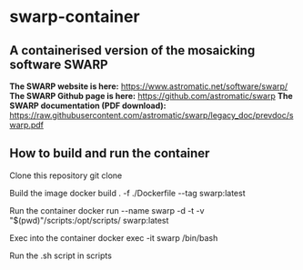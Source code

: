 # swarp-container
## A containerised version of the mosaicking software SWARP

**The SWARP website is here:** https://www.astromatic.net/software/swarp/
**The SWARP Github page is here:** https://github.com/astromatic/swarp
**The SWARP documentation (PDF download):** https://raw.githubusercontent.com/astromatic/swarp/legacy_doc/prevdoc/swarp.pdf

## How to build and run the container

Clone this repository
  git clone 

Build the image
  docker build . -f ./Dockerfile --tag swarp:latest

Run the container
  docker run --name swarp -d -t -v "$(pwd)"/scripts:/opt/scripts/ swarp:latest

Exec into the container
  docker exec -it swarp /bin/bash

Run the .sh script in scripts
